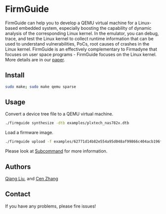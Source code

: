# FirmGuide

FirmGuide can help you to develop a QEMU virtual machine for a Linux-based
embedded system, especially boosting the capability of dynamic analysis of the
corresponding Linux kernel. In the emulator, you can debug, trace, and test the
Linux kernel to collect runtime information that can be used to understand
vulnerabilities, PoCs, root causes of crashes in the Linux kernel. FirmGuide is
an effectively complementary to Firmadyne that focuses on user space programs -
FirmGuide focuses on the Linux kernel. More details are in our
[paper](https://cyruscyliu.github.io/papers/firmguide-ase21.pdf).

## Install

``` bash
sudo make; sudo make qemu sparse
```

## Usage

Convert a device tree file to a QEMU virtual machine.

``` bash
./firmguide synthesize -dtb examples/plxtech_nas782x.dtb
```

Load a firmware image.

``` bash
./firmguide upload -f examples/62771d14b82e554a95d048af99866c404acb196f.bin
```

Please look at [Subcommand](doc/Subcommands.md) for more information.

## Authors

[Qiang Liu](https://github.com/cyruscyliu), and [Cen Zhang](https://github.com/occia)

## Contact

If you have any problems, please fire issues!
